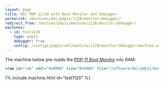 ```yaml
---
layout: page
title: DEC PDP-11/20 with Boot Monitor and Debugger
permalink: /machines/dec/pdp11/1120/monitor/debugger/
redirect_from: /devices/pdp11/machine/1120/monitor/debugger/
machines:
  - id: test1120
    type: pdp11
    debugger: true
    config: /configs/pdp11/xml/machine/1120/monitor/debugger/machine.xml
---
```


The machine below pre-loads the [PDP-11 Boot Monitor](/software/dec/pdp11/boot/monitor/) into RAM:

```xml
<ram id="ram" addr="0x0000" size="0xE000" file="/software/dec/pdp11/boot/monitor/BOOTMON.json" load="0xC000" exec="0xC000"/>
```

{% include machine.html id="test1120" %}
